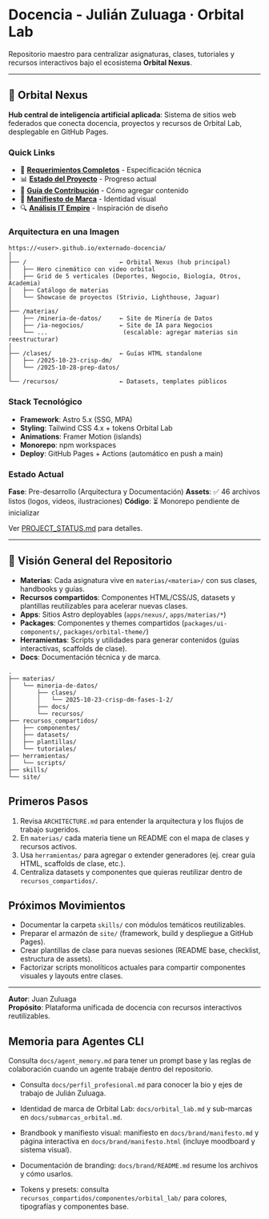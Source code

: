 # Docencia - Julián Zuluaga · Orbital Lab

Repositorio maestro para centralizar asignaturas, clases, tutoriales y recursos interactivos bajo el ecosistema **Orbital Nexus**.

---

## 🚀 Orbital Nexus

**Hub central de inteligencia artificial aplicada**: Sistema de sitios web federados que conecta docencia, proyectos y recursos de Orbital Lab, desplegable en GitHub Pages.

### Quick Links

- 📖 **[Requerimientos Completos](docs/ORBITAL_NEXUS_REQUIREMENTS.md)** - Especificación técnica
- 📊 **[Estado del Proyecto](docs/PROJECT_STATUS.md)** - Progreso actual
- 🤝 **[Guía de Contribución](docs/CONTRIBUTING.md)** - Cómo agregar contenido
- 🎨 **[Manifiesto de Marca](docs/brand/manifesto.md)** - Identidad visual
- 🔍 **[Análisis IT Empire](docs/research/itempire_inspiration.md)** - Inspiración de diseño

### Arquitectura en una Imagen

```
https://<user>.github.io/externado-docencia/
│
├── /                          ← Orbital Nexus (hub principal)
│   ├── Hero cinemático con video orbital
│   ├── Grid de 5 verticales (Deportes, Negocio, Biología, Otros, Academia)
│   ├── Catálogo de materias
│   └── Showcase de proyectos (Strivio, Lighthouse, Jaguar)
│
├── /materias/
│   ├── /mineria-de-datos/     ← Site de Minería de Datos
│   ├── /ia-negocios/          ← Site de IA para Negocios
│   └── ...                     (escalable: agregar materias sin reestructurar)
│
├── /clases/                   ← Guías HTML standalone
│   ├── /2025-10-23-crisp-dm/
│   └── /2025-10-28-prep-datos/
│
└── /recursos/                 ← Datasets, templates públicos
```

### Stack Tecnológico

- **Framework**: Astro 5.x (SSG, MPA)
- **Styling**: Tailwind CSS 4.x + tokens Orbital Lab
- **Animations**: Framer Motion (islands)
- **Monorepo**: npm workspaces
- **Deploy**: GitHub Pages + Actions (automático en push a main)

### Estado Actual

**Fase**: Pre-desarrollo (Arquitectura y Documentación)
**Assets**: ✅ 46 archivos listos (logos, videos, ilustraciones)
**Código**: ⏳ Monorepo pendiente de inicializar

Ver [PROJECT_STATUS.md](docs/PROJECT_STATUS.md) para detalles.

---

## 📁 Visión General del Repositorio

- **Materias**: Cada asignatura vive en `materias/<materia>/` con sus clases, handbooks y guías.
- **Recursos compartidos**: Componentes HTML/CSS/JS, datasets y plantillas reutilizables para acelerar nuevas clases.
- **Apps**: Sitios Astro deployables (`apps/nexus/`, `apps/materias/*`)
- **Packages**: Componentes y themes compartidos (`packages/ui-components/`, `packages/orbital-theme/`)
- **Herramientas**: Scripts y utilidades para generar contenidos (guías interactivas, scaffolds de clase).
- **Docs**: Documentación técnica y de marca.

```
.
├── materias/
│   └── mineria-de-datos/
│       ├── clases/
│       │   └── 2025-10-23-crisp-dm-fases-1-2/
│       ├── docs/
│       └── recursos/
├── recursos_compartidos/
│   ├── componentes/
│   ├── datasets/
│   ├── plantillas/
│   └── tutoriales/
├── herramientas/
│   └── scripts/
├── skills/
└── site/
```

## Primeros Pasos

1. Revisa `ARCHITECTURE.md` para entender la arquitectura y los flujos de trabajo sugeridos.
2. En `materias/` cada materia tiene un README con el mapa de clases y recursos activos.
3. Usa `herramientas/` para agregar o extender generadores (ej. crear guía HTML, scaffolds de clase, etc.).
4. Centraliza datasets y componentes que quieras reutilizar dentro de `recursos_compartidos/`.

## Próximos Movimientos

- Documentar la carpeta `skills/` con módulos temáticos reutilizables.
- Preparar el armazón de `site/` (framework, build y despliegue a GitHub Pages).
- Crear plantillas de clase para nuevas sesiones (README base, checklist, estructura de assets).
- Factorizar scripts monolíticos actuales para compartir componentes visuales y layouts entre clases.

---

**Autor**: Juan Zuluaga  
**Propósito**: Plataforma unificada de docencia con recursos interactivos reutilizables.

## Memoria para Agentes CLI

Consulta `docs/agent_memory.md` para tener un prompt base y las reglas de colaboración cuando un agente trabaje dentro del repositorio.

- Consulta `docs/perfil_profesional.md` para conocer la bio y ejes de trabajo de Julián Zuluaga.

- Identidad de marca de Orbital Lab: `docs/orbital_lab.md` y sub-marcas en `docs/submarcas_orbital.md`.

- Brandbook y manifiesto visual: manifiesto en `docs/brand/manifesto.md` y página interactiva en `docs/brand/manifesto.html` (incluye moodboard y sistema visual).
- Documentación de branding: `docs/brand/README.md` resume los archivos y cómo usarlos.

- Tokens y presets: consulta `recursos_compartidos/componentes/orbital_lab/` para colores, tipografías y componentes base.
